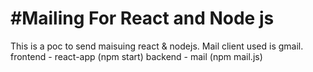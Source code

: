 #Mailing For React and Node js
================

This is a poc to send maisuing react & nodejs.
Mail client used is gmail.
  frontend  - react-app (npm start)
  backend   - mail (npm mail.js)
